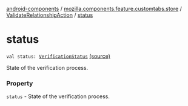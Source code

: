 [android-components](../../index.md) / [mozilla.components.feature.customtabs.store](../index.md) / [ValidateRelationshipAction](index.md) / [status](./status.md)

# status

`val status: `[`VerificationStatus`](../-verification-status/index.md) [(source)](https://github.com/mozilla-mobile/android-components/blob/master/components/feature/customtabs/src/main/java/mozilla/components/feature/customtabs/store/CustomTabsAction.kt#L39)

State of the verification process.

### Property

`status` - State of the verification process.